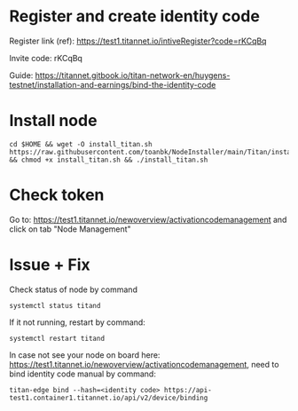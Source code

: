 # Register and create identity code

Register link (ref): https://test1.titannet.io/intiveRegister?code=rKCqBq

Invite code: rKCqBq

Guide: https://titannet.gitbook.io/titan-network-en/huygens-testnet/installation-and-earnings/bind-the-identity-code

# Install node

    cd $HOME && wget -O install_titan.sh https://raw.githubusercontent.com/toanbk/NodeInstaller/main/Titan/install.sh && chmod +x install_titan.sh && ./install_titan.sh
# Check token

Go to: https://test1.titannet.io/newoverview/activationcodemanagement and click on tab "Node Management"

# Issue + Fix

Check status of node by command

    systemctl status titand

If it not running, restart by command:

    systemctl restart titand

In case not see your node on board here: https://test1.titannet.io/newoverview/activationcodemanagement, need to bind identity code manual by command:

    titan-edge bind --hash=<identity code> https://api-test1.container1.titannet.io/api/v2/device/binding
